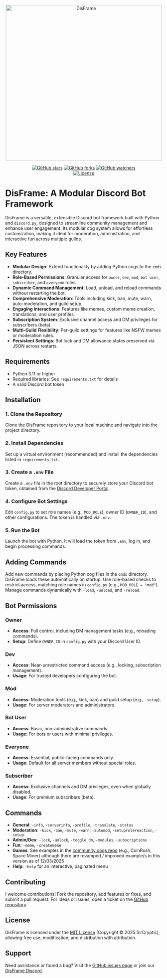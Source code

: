 <p align="center">
  <a href="https://sircryptic.github.io/DisWeb">
    <img src="https://github.com/user-attachments/assets/3b0d136e-7992-4b37-a8ab-de8051308f4f" alt="DisFrame" width="500">
  </a>
</p>

<p align="center">
  <a href="https://github.com/sircryptic/disframe/stargazers"><img src="https://img.shields.io/github/stars/sircryptic/disframe.svg" alt="GitHub stars"></a>
  <a href="https://github.com/sircryptic/disframe/network"><img src="https://img.shields.io/github/forks/sircryptic/disframe.svg" alt="GitHub forks"></a>
  <a href="https://github.com/sircryptic/disframe/watchers"><img src="https://img.shields.io/github/watchers/sircryptic/disframe.svg" alt="GitHub watchers"></a>
      <br>
    <a href="https://github.com/SirCryptic/disframe/blob/main/LICENSE"><img src="https://img.shields.io/badge/license-MIT-green.svg" alt="License"></a>
</p>

# DisFrame: A Modular Discord Bot Framework

DisFrame is a versatile, extensible Discord bot framework built with Python and `discord.py`, designed to streamline community management and enhance user engagement. Its modular cog system allows for effortless customization, making it ideal for moderation, administration, and interactive fun across multiple guilds.

## Key Features

- **Modular Design**: Extend functionality by adding Python cogs to the `cmds` directory.
- **Role-Based Permissions**: Granular access for `owner`, `dev`, `mod`, `bot user`, `subscriber`, and `everyone` roles.
- **Dynamic Command Management**: Load, unload, and reload commands without restarting the bot.
- **Comprehensive Moderation**: Tools including kick, ban, mute, warn, auto-moderation, and guild setup.
- **Engaging Interactions**: Features like memes, custom meme creation, translations, and user profiles.
- **Subscription System**: Exclusive channel access and DM privileges for subscribers (beta).
- **Multi-Guild Flexibility**: Per-guild settings for features like NSFW memes or moderation rules.
- **Persistent Settings**: Bot lock and DM allowance states preserved via JSON across restarts.

## Requirements

- Python 3.11 or higher
- Required libraries: See `requirements.txt` for details
- A valid Discord bot token

## Installation

### 1. Clone the Repository
Clone the DisFrame repository to your local machine and navigate into the project directory.

### 2. Install Dependencies
Set up a virtual environment (recommended) and install the dependencies listed in `requirements.txt`.

### 3. Create a `.env` File
Create a `.env` file in the root directory to securely store your Discord bot token, obtained from the [Discord Developer Portal](https://discord.com/developers/applications).

### 4. Configure Bot Settings
Edit `config.py` to set role names (e.g., `MOD_ROLE`), owner ID (`OWNER_ID`), and other configurations. The token is handled via `.env`.

### 5. Run the Bot
Launch the bot with Python. It will load the token from `.env`, log in, and begin processing commands.

## Adding Commands

Add new commands by placing Python cog files in the `cmds` directory. DisFrame loads these automatically on startup. Use role-based checks to restrict access, matching role names in `config.py` (e.g., `MOD_ROLE = "mod"`). Manage commands dynamically with `-load`, `-unload`, and `-reload`.

## Bot Permissions

### Owner
- **Access**: Full control, including DM management tasks (e.g., reloading commands).
- **Setup**: Define `OWNER_ID` in `config.py` with your Discord User ID.

### Dev
- **Access**: Near-unrestricted command access (e.g., locking, subscription management).
- **Usage**: For trusted developers configuring the bot.

### Mod
- **Access**: Moderation tools (e.g., kick, ban) and guild setup (e.g., `-setup`).
- **Usage**: For server moderators and administrators.

### Bot User
- **Access**: Basic, non-administrative commands.
- **Usage**: For bots or users with minimal privileges.

### Everyone
- **Access**: Essential, public-facing commands only.
- **Usage**: Default for all server members without special roles.

### Subscriber
- **Access**: Exclusive channels and DM privileges, even when globally disabled.
- **Usage**: For premium subscribers (beta).

## Commands

- **General**: `-info`, `-serverinfo`, `-profile`, `-translate`, `-status`
- **Moderation**: `-kick`, `-ban`, `-mute`, `-warn`, `-automod`, `-setuprolereaction`, `-setup`
- **Admin/Dev**: `-lock`, `-unlock`, `-toggle_dm`, `-modules`, `-subscriptions`
- **Fun**: `-meme`, `-creatememe`
- **Games**: See examples in the [community cogs repo](https://github.com/SirCryptic/disframe-cogs) (e.g., CoinRush, Space Miner) although there are revamped / improved example/s in this version as of 12/03/2025
- **Help**: `-help` for an interactive, paginated menu

## Contributing

I welcome contributions! Fork the repository, add features or fixes, and submit a pull request. For ideas or issues, open a ticket on the [GitHub repository](https://github.com/sircryptic/disframe/issues).

## License

DisFrame is licensed under the [MIT License](LICENSE) (Copyright © 2025 SirCryptic), allowing free use, modification, and distribution with attribution.

## Support

Need assistance or found a bug? Visit the [GitHub issues page](https://github.com/sircryptic/disframe/issues) or join our [DisFrame Discord](https://discord.gg/48JH3UkerX).
